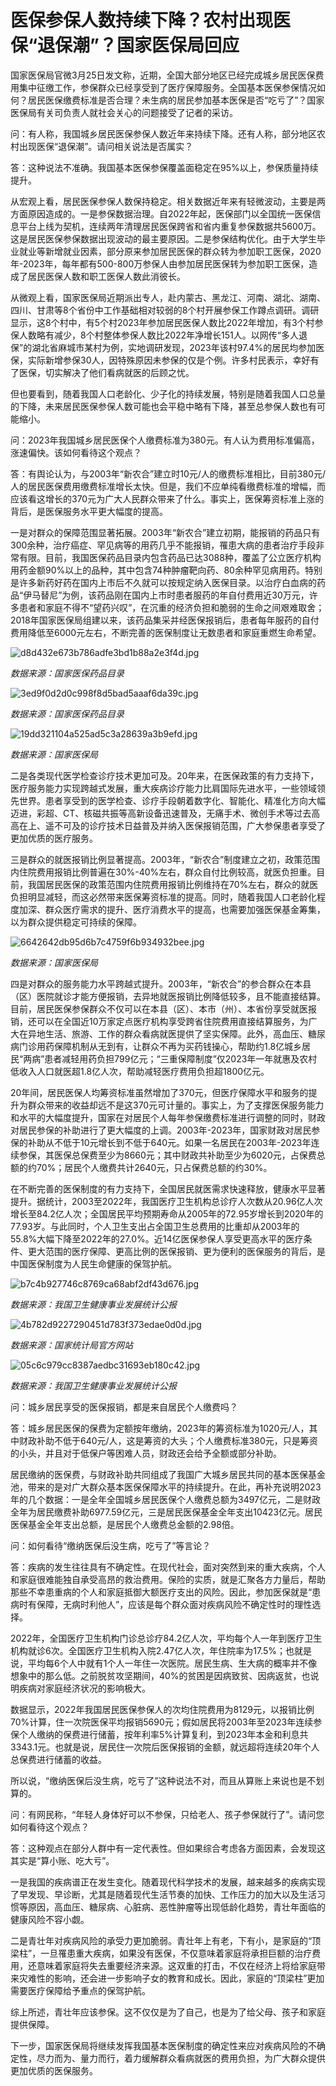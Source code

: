 # 医保参保人数持续下降？农村出现医保“退保潮”？国家医保局回应

国家医保局官微3月25日发文称，近期，全国大部分地区已经完成城乡居民医保费用集中征缴工作，参保群众已经享受到了医疗保障服务。全国基本医保参保情况如何？居民医保缴费标准是否合理？未生病的居民参加基本医保是否“吃亏了”？国家医保局有关司负责人就社会关心的问题接受了记者的采访。

问：有人称，我国城乡居民医保参保人数近年来持续下降。还有人称，部分地区农村出现医保“退保潮”。请问相关说法是否属实？

答：这种说法不准确。我国基本医保参保覆盖面稳定在95%以上，参保质量持续提升。

从宏观上看，居民医保参保人数保持稳定。相关数据近年来有轻微波动，主要是两方面原因造成的。一是参保数据治理。自2022年起，医保部门以全国统一医保信息平台上线为契机，连续两年清理居民医保跨省和省内重复参保数据共5600万。这是居民医保参保数据出现波动的最主要原因。二是参保结构优化。由于大学生毕业就业等新增就业因素，部分原来参加居民医保的群众转为参加职工医保，2020年-2023年，每年都有500-800万参保人由参加居民医保转为参加职工医保，造成了居民医保人数和职工医保人数此消彼长。

从微观上看，国家医保局近期派出专人，赴内蒙古、黑龙江、河南、湖北、湖南、四川、甘肃等8个省份中工作基础相对较弱的8个村开展参保工作蹲点调研。调研显示，这8个村中，有5个村2023年参加居民医保人数比2022年增加，有3个村参保人数略有减少，8个村整体参保人数比2022年净增长151人。以网传“多人退保”的湖北省麻城市某村为例，实地调研发现，2023年该村97.4%的居民均参加医保，实际新增参保30人，因特殊原因未参保的仅是个例。许多村民表示，幸好有了医保，切实解决了他们看病就医的后顾之忧。

但也要看到，随着我国人口老龄化、少子化的持续发展，特别是随着我国人口总量的下降，未来居民医保参保人数可能也会平稳中略有下降，甚至总参保人数也有可能缩小。

问：2023年我国城乡居民医保个人缴费标准为380元。有人认为费用标准偏高，涨速偏快。该如何看待这个观点？

答：有舆论认为，与2003年“新农合”建立时10元/人的缴费标准相比，目前380元/人的居民医保费用缴费标准增长太快。但是，我们不应单纯看缴费标准的增幅，而应该看这增长的370元为广大人民群众带来了什么。事实上，医保筹资标准上涨的背后，是医保服务水平更大幅度的提高。

一是对群众的保障范围显著拓展。2003年“新农合”建立初期，能报销的药品只有300余种，治疗癌症、罕见病等的用药几乎不能报销，罹患大病的患者治疗手段非常有限。目前，我国医保药品目录内包含药品已达3088种，覆盖了公立医疗机构用药金额90%以上的品种，其中包含74种肿瘤靶向药、80余种罕见病用药。特别是许多新药好药在国内上市后不久就可以按规定纳入医保目录。以治疗白血病的药品“伊马替尼”为例，该药品刚在国内上市时患者服药的年自付费用近30万元，许多患者和家庭不得不“望药兴叹”，在沉重的经济负担和脆弱的生命之间艰难取舍；2018年国家医保局组建以来，该药品集采并经医保报销后，患者每年服药的自付费用降低至6000元左右，不断完善的医保制度让无数患者和家庭重燃生命希望。

![d8d432e673b786adfe3bd1b88a2e3f4d.jpg](https://raw.githubusercontent.com/qqhsx/qqnews_image/main/2024/03/25/医保参保人数持续下降？农村出现医保“退保潮”？国家医保局回应/d8d432e673b786adfe3bd1b88a2e3f4d.jpg)

 _数据来源：国家医保药品目录_

![3ed9f0d2d0c998f8d5bad5aaaf6da39c.jpg](https://raw.githubusercontent.com/qqhsx/qqnews_image/main/2024/03/25/医保参保人数持续下降？农村出现医保“退保潮”？国家医保局回应/3ed9f0d2d0c998f8d5bad5aaaf6da39c.jpg)

_数据来源：国家医保药品目录_

![19dd321104a525ad5c3a28639a3b9efd.jpg](https://raw.githubusercontent.com/qqhsx/qqnews_image/main/2024/03/25/医保参保人数持续下降？农村出现医保“退保潮”？国家医保局回应/19dd321104a525ad5c3a28639a3b9efd.jpg)

_数据来源：国家医保局_

二是各类现代医学检查诊疗技术更加可及。20年来，在医保政策的有力支持下，医疗服务能力实现跨越式发展，重大疾病诊疗能力比肩国际先进水平，一些领域领先世界。患者享受到的医学检查、诊疗手段朝着数字化、智能化、精准化方向大幅迈进，彩超、CT、核磁共振等高新设备迅速普及，无痛手术、微创手术等过去高高在上、遥不可及的诊疗技术日益普及并纳入医保报销范围，广大参保患者享受了更加优质的医疗服务。

三是群众的就医报销比例显著提高。2003年，“新农合”制度建立之初，政策范围内住院费用报销比例普遍在30%-40%左右，群众自付比例较高，就医负担重。目前，我国居民医保的政策范围内住院费用报销比例维持在70%左右，群众的就医负担明显减轻，而这必然带来医保筹资标准的提高。同时，随着我国人口老龄化程度加深、群众医疗需求的提升、医疗消费水平的提高，也需要加强医保基金筹集，以为群众提供稳定可持续的保障。

![6642642db95d6b7c4759f6b934932bee.jpg](https://raw.githubusercontent.com/qqhsx/qqnews_image/main/2024/03/25/医保参保人数持续下降？农村出现医保“退保潮”？国家医保局回应/6642642db95d6b7c4759f6b934932bee.jpg)

_数据来源：国家医保局_

四是对群众的服务能力水平跨越式提升。2003年，“新农合”的参合群众在本县（区）医院就诊才能方便报销，去异地就医报销比例降低较多，且不能直接结算。目前，居民医保参保群众不仅可以在本县（区）、本市（州）、本省份享受就医报销，还可以在全国近10万家定点医疗机构享受跨省住院费用直接结算服务，为广大在异地生活、旅游、工作的群众看病就医提供了坚实保障。此外，高血压、糖尿病门诊用药保障机制从无到有，让群众不再为买药钱操心，帮助约1.8亿城乡居民“两病”患者减轻用药负担799亿元；“三重保障制度”仅2023年一年就惠及农村低收入人口就医超1.8亿人次，帮助减轻医疗费用负担超1800亿元。

20年间，居民医保人均筹资标准虽然增加了370元，但医疗保障水平和服务的提升为群众带来的收益却远不是这370元可计量的。事实上，为了支撑医保服务能力和水平的大幅度提升，国家在对居民个人每年参保缴费标准进行调整的同时，财政对居民参保的补助进行了更大幅度的上调。2003年-2023年，国家财政对居民参保的补助从不低于10元增长到不低于640元。如果一名居民在2003年-2023年连续参保，其医保总保费至少为8660元；其中财政共补助至少为6020元，占保费总额的约70%；居民个人缴费共计2640元，只占保费总额的约30%。

在不断完善的医保制度的有力支持下，全国居民就医需求快速释放，健康水平显著提升。据统计，2003至2022年，我国医疗卫生机构总诊疗人次数从20.96亿人次增长至84.2亿人次；全国居民平均预期寿命从2005年的72.95岁增长到2020年的77.93岁。与此同时，个人卫生支出占全国卫生总费用的比重却从2003年的55.8%大幅下降至2022年的27.0%。近14亿医保参保人享受更高水平的医疗条件、更大范围的医疗保障、更高比例的医保报销、更为便利的医保服务的背后，是中国医保制度为人民生命健康的保驾护航。

![b7c4b927746c8769ca68abf2df43d676.jpg](https://raw.githubusercontent.com/qqhsx/qqnews_image/main/2024/03/25/医保参保人数持续下降？农村出现医保“退保潮”？国家医保局回应/b7c4b927746c8769ca68abf2df43d676.jpg)

_数据来源：我国卫生健康事业发展统计公报_

![4b782d9227290451d783f373edae0d0d.jpg](https://raw.githubusercontent.com/qqhsx/qqnews_image/main/2024/03/25/医保参保人数持续下降？农村出现医保“退保潮”？国家医保局回应/4b782d9227290451d783f373edae0d0d.jpg)

_数据来源：国家统计局官方网站_

![05c6c979cc8387aedbc31693eb180c42.jpg](https://raw.githubusercontent.com/qqhsx/qqnews_image/main/2024/03/25/医保参保人数持续下降？农村出现医保“退保潮”？国家医保局回应/05c6c979cc8387aedbc31693eb180c42.jpg)

_数据来源：我国卫生健康事业发展统计公报_

问：城乡居民享受的医保报销，都是来自居民个人缴费吗？

答：城乡居民医保的保费为定额按年缴纳，2023年的筹资标准为1020元/人，其中财政补助不低于640元/人，这是筹资的大头；个人缴费标准380元，只是筹资的小头，并且对于低保户等困难人员，财政还会给予全额或部分补助。

居民缴纳的医保费，与财政补助共同组成了我国广大城乡居民共同的基本医保基金池，带来的是对广大群众基本医保保障水平的持续提升。在此，再补充说明2023年的几个数据：一是全年全国城乡居民医保个人缴费总额为3497亿元，二是财政全年为居民缴费补助6977.59亿元，三是居民医保基金全年支出10423亿元。居民医保基金全年支出总额，是居民个人缴费总金额的2.98倍。

问：如何看待“缴纳医保后没生病，吃亏了”等言论？

答：疾病的发生往往具有不确定性。在现代社会，面对突然到来的重大疾病，个人和家庭很难能独自承受高昂的救治费用。保险的实质，就是汇聚各方力量后，帮助那些不幸患重病的个人和家庭抵御大额医疗支出的风险。因此，参加医保就是“患病时有保障，无病时利他人”，应该是每个群众面对疾病风险不确定性时的理性选择。

2022年，全国医疗卫生机构门诊总诊疗84.2亿人次，平均每个人一年到医疗卫生机构就诊6次。全国医疗卫生机构入院2.47亿人次，年住院率为17.5%；也就是说，平均每6个人中就有1个人一年住一次医院。居民生病、生大病的概率并不像想象中的那么低。之前脱贫攻坚期间，40%的贫困是因病致贫、因病返贫，也说明疾病对家庭经济状况的影响极大。

数据显示，2022年我国居民医保参保人的次均住院费用为8129元，以报销比例70%计算，住一次院医保平均报销5690元；假如居民将2003年至2023年连续参保个人缴纳的保费进行储蓄，按年利率5%计算复利，到2023年本金和利息共3343.1元。也就是说，居民住一次院后医保报销的金额，就远超将连续20年个人总保费进行储蓄的收益。

所以说，“缴纳医保后没生病，吃亏了”这种说法不对，而且从算账上来说也是不划算的。

问：有网民称，“年轻人身体好可以不参保，只给老人、孩子参保就行了”。请问您如何看待这个观点？

答：这种观点在部分人群中有一定代表性。但如果综合考虑各方面因素，会发现这其实是“算小账、吃大亏”。

一是我国的疾病谱正在发生变化。随着现代科学技术的发展，越来越多的疾病实现了早发现、早诊断，尤其是随着现代生活节奏的加快、工作压力的加大以及生活习惯等原因，高血压、糖尿病、心脏病、恶性肿瘤等出现低龄化趋势，青壮年面临的健康风险不容小觑。

二是青壮年对疾病风险的承受力更加脆弱。青壮年上有老，下有小，是家庭的“顶梁柱”，一旦罹患重大疾病，如果没有医保，不仅意味着家庭将承担巨额的治疗费用，还意味着家庭将失去重要经济来源。这双重的打击，不仅在经济上将给家庭带来灾难性的影响，还会进一步影响子女的教育和成长。因此，家庭的“顶梁柱”更加需要医疗保障给予重点的保驾护航。

综上所述，青壮年应该参保。这不仅仅是为了自己，也是为了给父母、孩子和家庭提供保障。

下一步，国家医保局将继续发挥我国基本医保制度的确定性来应对疾病风险的不确定性，尽力而为、量力而行，着力缓解群众看病就医的费用负担，为广大群众提供更加优质的医保服务。

